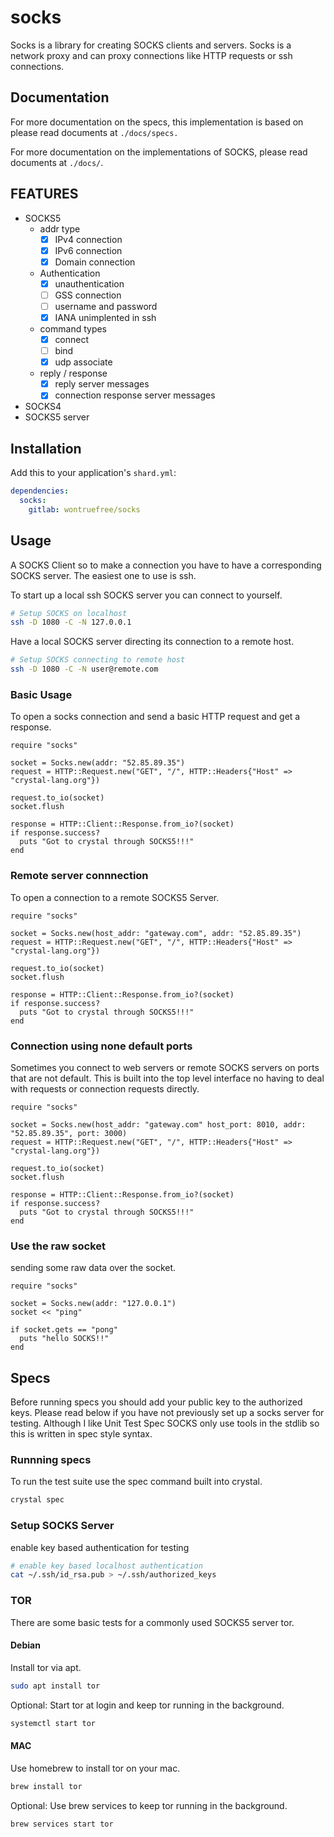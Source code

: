 # socks

Socks is a library for creating SOCKS clients and servers.  Socks is a network proxy and can proxy connections like HTTP requests or ssh connections.  

## Documentation

For more documentation on the specs, this implementation is based on please read documents at  `./docs/specs.`

For more documentation on the implementations of SOCKS, please read documents at  `./docs/`.

## FEATURES
- SOCKS5
    - addr type
        - [x] IPv4 connection
        - [x] IPv6 connection
        - [x] Domain connection
    - Authentication
        - [x] unauthentication
        - [ ] GSS connection
        - [ ] username and password
        - [x] IANA unimplented in ssh
    - command types
        - [x] connect
        - [ ] bind
        - [x] udp associate
    - reply / response
        - [x] reply server messages
        - [x] connection response server messages
- SOCKS4
- SOCKS5 server

## Installation

Add this to your application's `shard.yml`:

```yaml
dependencies:
  socks:
    gitlab: wontruefree/socks
```

## Usage

A SOCKS Client so to make a connection you have to have a corresponding SOCKS server.  The easiest one to use is ssh.

To start up a local ssh SOCKS server you can connect to yourself.

```bash
# Setup SOCKS on localhost
ssh -D 1080 -C -N 127.0.0.1
```

Have a local SOCKS server directing its connection to a remote host.

```bash
# Setup SOCKS connecting to remote host
ssh -D 1080 -C -N user@remote.com
```

### Basic Usage
To open a socks connection and send a basic HTTP request and get a response.

```crystal
require "socks"

socket = Socks.new(addr: "52.85.89.35")
request = HTTP::Request.new("GET", "/", HTTP::Headers{"Host" => "crystal-lang.org"})

request.to_io(socket)
socket.flush

response = HTTP::Client::Response.from_io?(socket)
if response.success?
  puts "Got to crystal through SOCKS5!!!"
end
```

### Remote server connnection

To open a connection to a remote SOCKS5 Server.


```crystal
require "socks"

socket = Socks.new(host_addr: "gateway.com", addr: "52.85.89.35")
request = HTTP::Request.new("GET", "/", HTTP::Headers{"Host" => "crystal-lang.org"})

request.to_io(socket)
socket.flush

response = HTTP::Client::Response.from_io?(socket)
if response.success?
  puts "Got to crystal through SOCKS5!!!"
end
```

### Connection using none default ports

Sometimes you connect to web servers or remote SOCKS servers on ports that are not default.  This is built into the top level interface no having to deal with requests or connection requests directly.

```crystal
require "socks"

socket = Socks.new(host_addr: "gateway.com" host_port: 8010, addr: "52.85.89.35", port: 3000)
request = HTTP::Request.new("GET", "/", HTTP::Headers{"Host" => "crystal-lang.org"})

request.to_io(socket)
socket.flush

response = HTTP::Client::Response.from_io?(socket)
if response.success?
  puts "Got to crystal through SOCKS5!!!"
end
```

### Use the raw socket

sending some raw data over the socket.

```crystal
require "socks"

socket = Socks.new(addr: "127.0.0.1")
socket << "ping"

if socket.gets == "pong"
  puts "hello SOCKS!!"
end
```

## Specs

Before running specs you should add your public key to the authorized keys.  Please read below if you have not previously set up a socks server for testing.   Although I like Unit Test Spec SOCKS only use tools in the stdlib so this is written in spec style syntax.

### Runnning specs

To run the test suite use the spec command built into crystal.

```bash
crystal spec
```

### Setup SOCKS Server

enable key based authentication for testing

```bash
# enable key based localhost authentication
cat ~/.ssh/id_rsa.pub > ~/.ssh/authorized_keys
```

### TOR
There are some basic tests for a commonly used SOCKS5 server tor.

#### Debian
Install tor via apt.

```bash
sudo apt install tor
```

Optional: Start tor at login and keep tor running in the background.

```bash
systemctl start tor
```

#### MAC

Use homebrew to install tor on your mac.

```bash
brew install tor
```

Optional: Use brew services to keep tor running in the background.

```bash
brew services start tor
```
